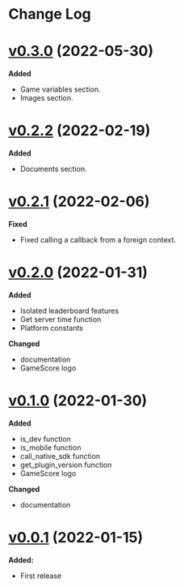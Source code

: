 # Change Log

# [v0.3.0](https://github.com/megalanthus/defold-gamescore/releases/tag/v0.3.0) (2022-05-30)

**Added**

- Game variables section.
- Images section.

# [v0.2.2](https://github.com/megalanthus/defold-gamescore/releases/tag/v0.2.2) (2022-02-19)

**Added**

- Documents section.

# [v0.2.1](https://github.com/megalanthus/defold-gamescore/releases/tag/v0.2.1) (2022-02-06)

**Fixed**

- Fixed calling a callback from a foreign context.

# [v0.2.0](https://github.com/megalanthus/defold-gamescore/releases/tag/v0.2.0) (2022-01-31)

**Added**

- Isolated leaderboard features
- Get server time function
- Platform constants

**Changed**

- documentation
- GameScore logo

# [v0.1.0](https://github.com/megalanthus/defold-gamescore/releases/tag/v0.1.0) (2022-01-30)

**Added**

- is_dev function
- is_mobile function
- call_native_sdk function
- get_plugin_version function
- GameScore logo

**Changed**

- documentation

# [v0.0.1](https://github.com/megalanthus/defold-gamescore/releases/tag/v0.0.1) (2022-01-15)

**Added:**

- First release